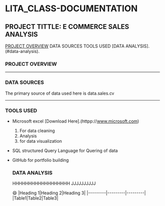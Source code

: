 # LITA_CLASS-DOCUMENTATION

## PROJECT TITTLE: E COMMERCE SALES ANALYSIS

[PROJECT OVERVIEW](#project-overview)
DATA SOURCES
TOOLS USED
[DATA ANALYSIS].(#data-analysis).

### PROJECT OVERVIEW

---

### DATA SOURCES
The primary source of data used here is data.sales.cv

----

### TOOLS USED
- Microsoft excel [Download Here].(httpp://www.microsoft.com)
   1. For data cleaning
   2. Analysis
   3. for data visualization

- SQL  structured Query Language for Quering of data

- GitHub for portfolio building

  ### DATA ANALYSIS
  HHHHHHHHHHHHHHHHHH
  JJJJJJJJJJ

  😄
  |Heading 1|Heading 2|Heading 3|
  |---------|---------|---------|
  |Table1|Table2|Table3|
